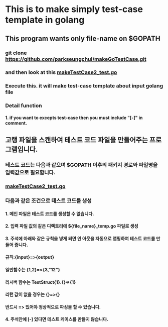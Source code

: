 # This is to make simply test-case template in golang

## This program wants only file-name on $GOPATH

### git clone  https://github.com/parkseungchul/makeGoTestCase.git

### and then look at this [makeTestCase2_test.go](src/testing/make/makeTestCase2_test.go)

### Execute this.  it will make test-case template about input golang file


### Detail function

#### 1. if you want to excepts test-case then you must include "[-]" in comment.



## 고랭 파일을 스캔하여 테스트 코드 파일을 만들어주는 프로그램입니다.

### 테스트 코드는 다음과 같으며 $GOPATH 이후의 패키지 경로와 파일명을 입력값으로 필요합니다.
 
### [makeTestCase2_test.go](src/testing/make/makeTestCase2_test.go)

### 다음과 같은 조건으로 테스트 코드를 생성

#### 1. 메인 파일은 테스트 코드를 생성할 수 없습니다.

#### 2. 입력 파일 값의 같은 디렉토리에 ${file_name}_temp.go 파일로 생성

#### 3. 주석에 아래와 같은 규칙을 넣게 되면 인 아웃을 자동으로 맵핑하여 테스트 코드를 만들어 줍니다.

#### 규칙:{input}=>{output} 

#### 일반함수는 {1,2}=>{3,"12"}

#### 리시버 함수는 TestStruct{1}.{}=>{1}

#### 리턴 값이 없을 경우는 {}=>{}

#### 반드시 => 있어야 정상적으로 파싱을 할 수 있습니다.

#### 4. 주석안에 [-] 있다면 테스트 케이스를 만들지 않습니다.









